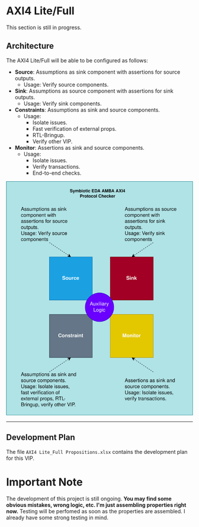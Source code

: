 # AXI4 Lite/Full
This section is still in progress.

## Architecture
The AXI4 Lite/Full will be able to be configured as follows:
* **Source**: Assumptions as sink component with assertions for source outputs.
	* Usage: Verify source components.
* **Sink**: Assumptions as source component with assertions for sink outputs.
	* Usage: Verify sink components.
* **Constraints**: Assumptions as sink and source components.
	* Usage: 
		* Isolate issues. 
		* Fast verification of external props.
		* RTL-Bringup. 
		* Verify other VIP.
* **Monitor**: Assertions as sink and source components.
	* Usage: 
		* Isolate issues.
		* Verify transactions.
		* End-to-end checks.

<img src="https://github.com/dh73/A_Formal_Tale_Chapter_I_AMBA/blob/main/AXI/AXI4_LITE_FULL/doc/images/modes_operation.png" width="600">

---

## Development Plan
The file `AXI4 Lite_Full Propositions.xlsx` contains the development plan for this VIP.

# Important Note
The development of this project is still ongoing. **You may find some obvious mistakes, wrong logic, etc. I'm just assembling properties right now.**
Testing will be perfomed as soon as the properties are assembled. I already have some strong testing in mind.
